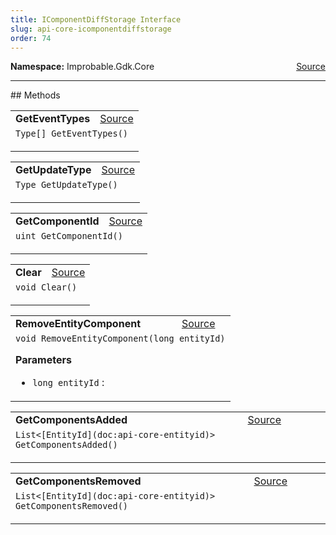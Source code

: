 ```yaml
---
title: IComponentDiffStorage Interface
slug: api-core-icomponentdiffstorage
order: 74
---
```


<p><b>Namespace:</b> Improbable.Gdk.Core<span style="float: right"><a href="https://www.github.com/spatialos/gdk-for-unity/blob/0.3.3/workers/unity/Packages/io.improbable.gdk.core/Worker/DiffStorage.cs/#L7">Source</a></span></p>













</p>
<hr style="width:100%; border-top-color:#d8d8d8" />
## Methods


</p>


<table class="io-api-doc">    <tr>        <td class="io-api-doc-name"><a id="geteventtypes"></a><b>GetEventTypes</b></td>        <td class="io-api-doc-source"><a href="https://www.github.com/spatialos/gdk-for-unity/blob/0.3.3/workers/unity/Packages/io.improbable.gdk.core/Worker/DiffStorage.cs/#L9">Source</a></td>    </tr>    <tr>        <td class="io-api-doc-content" colspan="2"><code>Type[] GetEventTypes()</code></p></td>    </tr></table>
<table class="io-api-doc">    <tr>        <td class="io-api-doc-name"><a id="getupdatetype"></a><b>GetUpdateType</b></td>        <td class="io-api-doc-source"><a href="https://www.github.com/spatialos/gdk-for-unity/blob/0.3.3/workers/unity/Packages/io.improbable.gdk.core/Worker/DiffStorage.cs/#L10">Source</a></td>    </tr>    <tr>        <td class="io-api-doc-content" colspan="2"><code>Type GetUpdateType()</code></p></td>    </tr></table>
<table class="io-api-doc">    <tr>        <td class="io-api-doc-name"><a id="getcomponentid"></a><b>GetComponentId</b></td>        <td class="io-api-doc-source"><a href="https://www.github.com/spatialos/gdk-for-unity/blob/0.3.3/workers/unity/Packages/io.improbable.gdk.core/Worker/DiffStorage.cs/#L11">Source</a></td>    </tr>    <tr>        <td class="io-api-doc-content" colspan="2"><code>uint GetComponentId()</code></p></td>    </tr></table>
<table class="io-api-doc">    <tr>        <td class="io-api-doc-name"><a id="clear"></a><b>Clear</b></td>        <td class="io-api-doc-source"><a href="https://www.github.com/spatialos/gdk-for-unity/blob/0.3.3/workers/unity/Packages/io.improbable.gdk.core/Worker/DiffStorage.cs/#L13">Source</a></td>    </tr>    <tr>        <td class="io-api-doc-content" colspan="2"><code>void Clear()</code></p></td>    </tr></table>
<table class="io-api-doc">    <tr>        <td class="io-api-doc-name"><a id="removeentitycomponent-long"></a><b>RemoveEntityComponent</b></td>        <td class="io-api-doc-source"><a href="https://www.github.com/spatialos/gdk-for-unity/blob/0.3.3/workers/unity/Packages/io.improbable.gdk.core/Worker/DiffStorage.cs/#L14">Source</a></td>    </tr>    <tr>        <td class="io-api-doc-content" colspan="2"><code>void RemoveEntityComponent(long entityId)</code></p></p><b>Parameters</b><ul><li><code>long entityId</code> : </li></ul></td>    </tr></table>
<table class="io-api-doc">    <tr>        <td class="io-api-doc-name"><a id="getcomponentsadded"></a><b>GetComponentsAdded</b></td>        <td class="io-api-doc-source"><a href="https://www.github.com/spatialos/gdk-for-unity/blob/0.3.3/workers/unity/Packages/io.improbable.gdk.core/Worker/DiffStorage.cs/#L16">Source</a></td>    </tr>    <tr>        <td class="io-api-doc-content" colspan="2"><code>List&lt;[EntityId](doc:api-core-entityid)&gt; GetComponentsAdded()</code></p></td>    </tr></table>
<table class="io-api-doc">    <tr>        <td class="io-api-doc-name"><a id="getcomponentsremoved"></a><b>GetComponentsRemoved</b></td>        <td class="io-api-doc-source"><a href="https://www.github.com/spatialos/gdk-for-unity/blob/0.3.3/workers/unity/Packages/io.improbable.gdk.core/Worker/DiffStorage.cs/#L17">Source</a></td>    </tr>    <tr>        <td class="io-api-doc-content" colspan="2"><code>List&lt;[EntityId](doc:api-core-entityid)&gt; GetComponentsRemoved()</code></p></td>    </tr></table>



